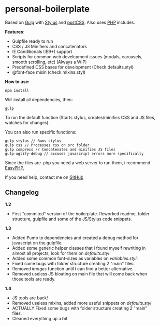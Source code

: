 # personal-boilerplate

Based on  [Gulp](http://gulpjs.com/) with [Stylus](http://stylus-lang.com/) and [postCSS](http://postcss.org/).
Also uses [PHP](https://secure.php.net/) includes.


**Features:**

 - Gulpfile ready to run
 - CSS / JS Minifiers and concatenators
 - IE Conditionals (IE9+) support
 - Scripts for common web development issues (modals, carousels, smooth scrolling, etc) (Always a WIP)
 - Predefined CSS bases for development (Check defaults.styl)
 - @font-face mixin (check mixins.styl) 

**How to use:**

    npm install

Will install all dependencies, then:

    gulp

 To run the default function (Starts stylus, creates/minifies CSS and JS files, watches for changes). 

You can also run specific functions: 

    gulp stylus // Runs stylus
    gulp css // Processes css on src folder 
    gulp compress // Concatenates and minifies JS files
    gulp-uglify-debug // accuses javascript errors more specifically

Since the files are .php you need a web server to run them, i recommend [EasyPHP.](http://www.easyphp.org/)


If you need help, contact me on [GitHub]('https://github.com/drunksheep')


## Changelog ##

**1.2**

- First "commited" version of the boilerplate. Reworked readme, folder structure, gulpfile and some of the JS/Stylus code snippets.

 **1.3** 

- Added Pump to dependencies and created a debug method for javascript on the gulpfile.
- Added some generic helper classes that i found myself rewriting in almost all projects, look for them on _defaults.styl_.
- Added some common font-sizes as variables on _variables.styl_.
- Fixed some bugs with folder structure creating 2 "main" files.
- Removed _images_ function until i can find a better alternative. 
- Removed useless JS bloating on main file that will come back when those tools are ready.

 **1.4** 

- JS tools are back!
- Removed useless mixins, added more useful snippets on _defaults.styl_
- ACTUALLY Fixed some bugs with folder structure creating 2 "main" files.
- Cleaned everything up a bit



